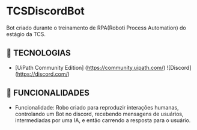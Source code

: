 # TCSDiscordBot
Bot criado durante o treinamento de RPA(Roboti Process Automation) do estágio da TCS.

## 👾 TECNOLOGIAS ##
* [UiPath Community Edition] (https://community.uipath.com/)
![Discord] (https://discord.com/)

## 🔧 FUNCIONALIDADES ##
* Funcionalidade: Robo criado para reproduzir interações humanas,
  controlando um Bot no discord, recebendo mensagens de usuários,
  intermediadas por uma IA, e então carrendo a resposta para o usuário.
